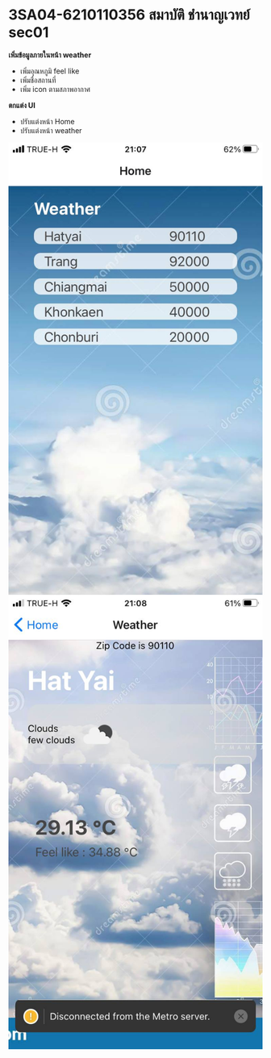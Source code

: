 # 3SA04-6210110356 สมาบัติ ชำนาญเวทย์ sec01


**เพิ่มข้อมูลภายในหน้า weather**
- เพิ่มอุณหภูมิ feel like
- เพิ่มชื่อสถานที่
- เพิ่ม icon ตามสภาพอากาศ

**ตกแต่ง UI**
- ปรับแต่งหน้า Home
- ปรับแต่งหน้า weather
    
![](/Home.jpg)
![](/Weather.jpg)
